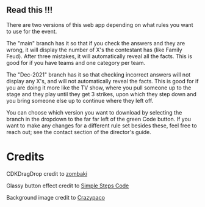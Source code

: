 ## Read this !!!
There are two versions of this web app depending on what rules you want to use for the event.

The "main" branch has it so that if you check the answers and they are wrong, it will display the number of X's the contestant has (like Family Feud). After three mistakes, it will automatically reveal all the facts. This is good for if you have teams and one category per team.

The "Dec-2021" branch has it so that checking incorrect answers will not display any X's, and will not automatically reveal the facts. This is good for if you are doing it more like the TV show, where you pull someone up to the stage and they play until they get 3 strikes, upon which they step down and you bring someone else up to continue where they left off.

You can choose which version you want to download by selecting the branch in the dropdown to the far far left of the green Code button. If you want to make any changes for a different rule set besides these, feel free to reach out; see the contact section of the director's guide.

# Credits

CDKDragDrop credit to [zombaki](https://stackblitz.com/edit/drag-drop-inside-another-container?file=app%2Fcdk-drag-drop-connected-sorting-example.html)

Glassy button effect credit to [Simple Steps Code](https://simplestepscode.com/css-glass-button-tutorial/#)

Background image credit to [Crazypaco](https://commons.wikimedia.org/wiki/File:WPUballroom.jpg)
